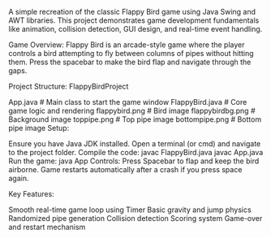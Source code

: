 A simple recreation of the classic Flappy Bird game using Java Swing and AWT libraries. This project demonstrates game development fundamentals like animation, collision detection, GUI design, and real-time event handling.

Game Overview: Flappy Bird is an arcade-style game where the player controls a bird attempting to fly between columns of pipes without hitting them. Press the spacebar to make the bird flap and navigate through the gaps.

Project Structure: FlappyBirdProject

App.java # Main class to start the game window
FlappyBird.java # Core game logic and rendering
flappybird.png # Bird image
flappybirdbg.png # Background image
toppipe.png # Top pipe image
bottompipe.png # Bottom pipe image
Setup:

Ensure you have Java JDK installed. Open a terminal (or cmd) and navigate to the project folder.
Compile the code: javac FlappyBird.java javac App.java
Run the game: java App
Controls: Press Spacebar to flap and keep the bird airborne. Game restarts automatically after a crash if you press space again.

Key Features:

Smooth real-time game loop using Timer
Basic gravity and jump physics
Randomized pipe generation
Collision detection
Scoring system
Game-over and restart mechanism
